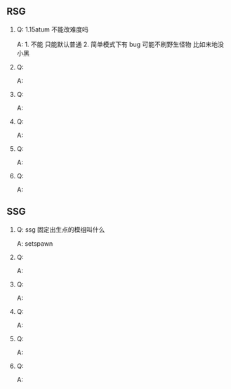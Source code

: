 ## RSG

1. Q: 1.15atum 不能改难度吗

   A: 1. 不能 只能默认普通 2. 简单模式下有 bug 可能不刷野生怪物 比如末地没小黑

2. Q:

   A:

3. Q:

   A:

4. Q:

   A:

5. Q:

   A:

6. Q:

   A:

## SSG

1. Q: ssg 固定出生点的模组叫什么

   A: setspawn

2. Q:

   A:

3. Q:

   A:

4. Q:

   A:

5. Q:

   A:

6. Q:

   A:
